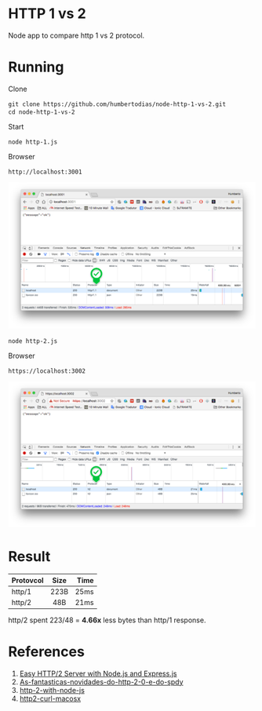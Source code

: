 # HTTP 1 vs 2

Node app to compare http 1 vs 2 protocol.

# Running

Clone

```
git clone https://github.com/humbertodias/node-http-1-vs-2.git 
cd node-http-1-vs-2
```

Start

```
node http-1.js
```

Browser

```
http://localhost:3001
```

![](doc/out-1.png)

```
node http-2.js
```

Browser

```
https://localhost:3002
```

![](doc/out-2.png)


# Result

| Protovcol        | Size           | Time  |
| ------------- |:-------------:| -----:|
| http/1    | 223B| 25ms |
| http/2      | 48B      |   21ms|

http/2 spent 223/48 = **4.66x** less bytes than http/1 response.


# References

1. [Easy HTTP/2 Server with Node.js and Express.js](https://webapplog.com/http2-node/)
2. [As-fantasticas-novidades-do-http-2-0-e-do-spdy](http://blog.caelum.com.br/as-fantasticas-novidades-do-http-2-0-e-do-spdy/)
3. [http-2-with-node-js](https://medium.com/@imjacobclark/http-2-with-node-js-85da17322812#.uhmkvr54u)
4. [http2-curl-macosx](https://simonecarletti.com/blog/2016/01/http2-curl-macosx/)
